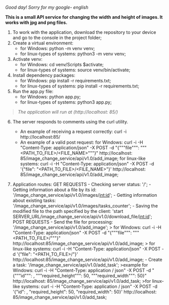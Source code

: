 *Good day! 
Sorry for my google- english*

**This is a small API service for changing the width and height of images. 
It works with jpg and png files.**

1. To work with the application, download the repository to your device and go to the console in the project folder;
2. Create a virtual environment:
	- for Windows:
     python -m venv venv;
	- for linux-types of systems:
     python3 -m venv venv;
3. Activate venv:
	- for Windows:
     cd venv/Scripts $activate;
	- for linux-types of systems:
     source venv/bin/activate;
4. Install dependency packages:
	- for Windows:
     pip install -r requirements.txt;
	- for linux-types of systems:
     pip install -r requirements.txt;
5. Run the app.py file:
	- for Windows:
     python app.py;
	- for linux-types of systems:
     python3 app.py;

> *The application will run at (http://localhost: 85/)*

6. The server responds to comments using the curl utility. 
	- An example of receiving a request correctly:
		curl -i http://localhost:85/
	- An example of a valid post request:
		for Windows:
		curl -i -H "Content-Type: application/json" -X POST -d "{"""file""": """<PATH_TO_FILE>/<FILE_NAME>"""}" http://localhost: 85/image_change_service/api/v1.0/add_image;
		for linux-like systems:
		curl -i -H "Content-Type: application/json" -X POST -d '{"file": "<PATH_TO_FILE>/<FILE_NAME>"}' http://localhost: 85/image_change_service/api/v1.0/add_image;

7. Application routes:
		GET REQUESTS
		- Checking server status: '/';
		- Getting information about a file by its id: '/image_change_service/api/v1.0/images/<int:id>';
		- Getting information about existing tasks: '/image_change_service/api/v1.0/images/tasks_counter';
		- Saving the modified file to the path specified by the client: 'start SERVER_URL/image_change_service/api/v1.0/download_file/<int:id>';
		POST REQUESTS
		- Send the file for processing: '/image_change_service/api/v1.0/add_image';
		> for Windows: curl -i -H "Content-Type: application/json" -X POST -d "{"""file""": """<PATH_TO_FILE>/<FILENAME>"""}" http://localhost:85/image_change_service/api/v1.0/add_image;
		> for linux-like systems: curl -i -H "Content-Type: application/json" -X POST -d '{"file": "<PATH_TO_FILE>/<FILENAME>"}' http://localhost:85/image_change_service/api/v1.0/add_image;
		- Create a task: '/image_change_service/api/v1.0/add_task';
			>example for Windows: curl -i -H "Content-Type: application / json" -X POST -d "{"""id""": <FILE ID>, """required_height""": 50, """required_width""": 50}" http://localhost: 85/image_change_service/api/v1.0/add_task;
			>for linux-like systems: curl -i -H "Content-Type: application / json" -X POST -d '{"id": <FILE ID>, "required_height": 50, "required_width": 50}' http://localhost: 85/image_change_service/api/v1.0/add_task;
